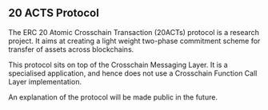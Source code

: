 20 ACTS Protocol
----------------
The ERC 20 Atomic Crosschain Transaction (20ACTs) protocol is a research project. 
It aims at creating a light weight two-phase commitment scheme for transfer
of assets across blockchains.

This protocol sits on top of the Crosschain Messaging Layer. It is a 
specialised application, and hence does not use a Crosschain Function Call 
Layer implementation.

An explanation of the protocol will be made public in the future.

